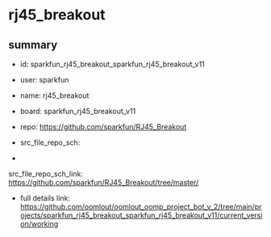 # rj45_breakout
 
## summary 
* id: sparkfun_rj45_breakout_sparkfun_rj45_breakout_v11
* user: sparkfun
* name: rj45_breakout
* board: sparkfun_rj45_breakout_v11
* repo: https://github.com/sparkfun/RJ45_Breakout



* src_file_repo_sch: 
*
 src_file_repo_sch_link: https://github.com/sparkfun/RJ45_Breakout/tree/master/
* full details link: https://github.com/oomlout/oomlout_oomp_project_bot_v_2/tree/main/projects/sparkfun_rj45_breakout_sparkfun_rj45_breakout_v11/current_version/working  







